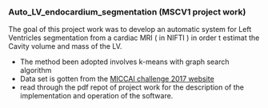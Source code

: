 ### Auto_LV_endocardium_segmentation (MSCV1 project work)

The goal of this project work was to develop an automatic system for Left Ventricles segmentation from a cardiac MRI ( in NIFTI ) in order t estimat the Cavity volume and mass of the LV.

* The method been adopted involves k-means with graph search algorithm
* Data set is gotten from the [MICCAI challenge 2017 website](https://www.creatis.insa-lyon.fr/Challenge/acdc/)
* read through the pdf repot of project work for the description of the implementation and operation of the software.
